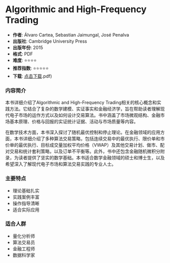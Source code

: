 # Algorithmic and High-Frequency Trading

- **作者**: Álvaro Cartea, Sebastian Jaimungal, José Penalva
- **出版社**: Cambridge University Press
- **出版年份**: 2015
- **格式**: PDF
- **难度**: ⭐⭐⭐⭐
- **推荐指数**: ⭐⭐⭐⭐⭐
- **下载**: [点击下载](https://quant-wiki.com/pdf/Algorithmic%20and%20High-Frequency%20Trading-Cambridge%20University%20Press%20%282015.pdf).pdf)

### 内容简介

本书详细介绍了Algorithmic and High-Frequency Trading相关的核心概念和实践方法。它结合了复杂的数学建模、实证事实和金融经济学，旨在帮助读者理解现代电子市场的运作方式以及如何设计交易算法。书中涵盖了市场微观结构、金融市场基本原理、价格与回报的实证统计证据、活动与市场质量等内容。

在数学技术方面，本书深入探讨了随机最优控制和停止理论。在金融领域的应用方面，本书详细介绍了多种算法交易策略，包括连续交易中的最优执行、限价单和市价单的最优执行、目标成交量加权平均价格（VWAP）及其他交易计划、做市、配对交易和统计套利策略，以及订单不平衡等。此外，书中还包含金融随机微积分附录，为读者提供了坚实的数学基础。本书适合数学金融领域的硕士和博士生，以及希望深入了解现代电子市场和算法交易实践的专业人士。

### 主要特点

- 理论基础扎实
- 实践案例丰富
- 操作指导清晰
- 适合实际应用

### 适合人群

- 量化分析师
- 算法交易员
- 金融工程师
- 数据科学家